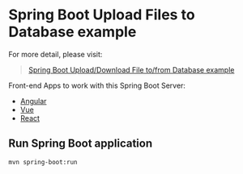 # Spring Boot Upload Files to Database example

For more detail, please visit:
> [Spring Boot Upload/Download File to/from Database example](https://bezkoder.com/spring-boot-upload-file-database/)

Front-end Apps to work with this Spring Boot Server:
- [Angular](https://bezkoder.com/angular-10-file-upload/)
- [Vue](https://bezkoder.com/vue-axios-file-upload/)
- [React](https://bezkoder.com/react-file-upload-axios/)

## Run Spring Boot application
```
mvn spring-boot:run
```
